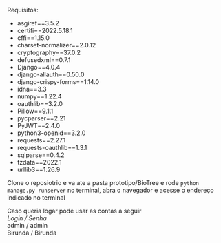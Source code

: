 Requisitos:
  * asgiref==3.5.2
  * certifi==2022.5.18.1
  * cffi==1.15.0
  * charset-normalizer==2.0.12
  * cryptography==37.0.2
  * defusedxml==0.7.1
  * Django==4.0.4
  * django-allauth==0.50.0
  * django-crispy-forms==1.14.0
  * idna==3.3
  * numpy==1.22.4
  * oauthlib==3.2.0
  * Pillow==9.1.1
  * pycparser==2.21
  * PyJWT==2.4.0
  * python3-openid==3.2.0
  * requests==2.27.1
  * requests-oauthlib==1.3.1
  * sqlparse==0.4.2
  * tzdata==2022.1
  * urllib3==1.26.9

Clone o reposiotrio e va ate a pasta prototipo/BioTree e rode ```python manage.py runserver``` no terminal, abra o navegador e acesse o endereço indicado no terminal

Caso queria logar pode usar as contas a seguir  
*Login / Senha*  
admin / admin  
Birunda / Birunda
